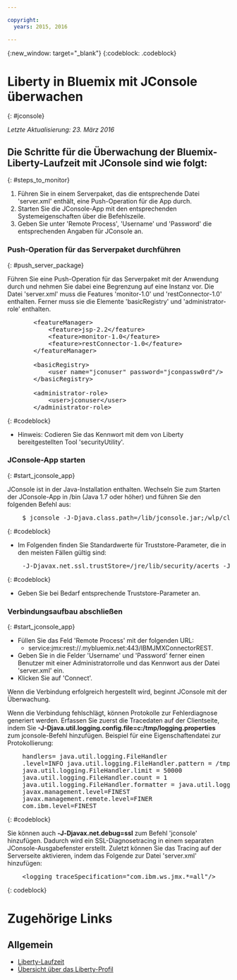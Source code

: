```yaml
---

copyright:
  years: 2015, 2016

---
```


{:new_window: target="_blank"}
{:codeblock: .codeblock}

# Liberty in Bluemix mit JConsole überwachen 
{: #jconsole}

*Letzte Aktualisierung: 23. März 2016*

## Die Schritte für die Überwachung der Bluemix-Liberty-Laufzeit mit JConsole sind wie folgt: 
{: #steps_to_monitor}

1. Führen Sie in einem Serverpaket, das die entsprechende Datei 'server.xml' enthält, eine Push-Operation für die App durch. 
2. Starten Sie die JConsole-App mit den entsprechenden Systemeigenschaften über die Befehlszeile.
3. Geben Sie unter 'Remote Process', 'Username' und 'Password' die entsprechenden Angaben für JConsole an.

### Push-Operation für das Serverpaket durchführen 
{: #push_server_package}

Führen Sie eine Push-Operation für das Serverpaket mit der Anwendung durch und nehmen Sie
dabei eine Begrenzung auf eine Instanz vor. Die Datei 'server.xml' muss die Features 'monitor-1.0' und 'restConnector-1.0' enthalten. Ferner muss sie die Elemente 'basicRegistry' und 'administrator-role' enthalten. 
<pre>
       &lt;featureManager&gt;
    	   &lt;feature&gt;jsp-2.2&lt;/feature&gt;
    	   &lt;feature&gt;monitor-1.0&lt;/feature&gt;
    	   &lt;feature&gt;restConnector-1.0&lt;/feature&gt;
       &lt;/featureManager&gt;

       &lt;basicRegistry&gt;
    	   &lt;user name="jconuser" password="jconpassw0rd"/&gt;
       &lt;/basicRegistry&gt;

       &lt;administrator-role&gt;
    	   &lt;user&gt;jconuser&lt;/user&gt;
       &lt;/administrator-role&gt;
</pre>
{: #codeblock}

   * Hinweis: Codieren Sie das Kennwort mit dem von Liberty bereitgestellten Tool 'securityUtility'. 

### JConsole-App starten
{: #start_jconsole_app}

JConsole ist in der Java-Installation enthalten. Wechseln Sie zum Starten der JConsole-App in <java-home>/bin (Java 1.7 oder höher) und führen Sie den folgenden Befehl aus: 
<pre>
    $ jconsole -J-Djava.class.path=<java-home>/lib/jconsole.jar;<liberty-home>/wlp/clients/restConnector.jar
</pre>
{: #codeblock}

  * Im Folgenden finden Sie Standardwerte für Truststore-Parameter, die in den meisten Fällen gültig sind: 
<pre>
    -J-Djavax.net.ssl.trustStore=<java-home>/jre/lib/security/acerts -J-Djavax.net.ssl.trustStorePassword=changeit -J-Djavax.net.ssl.trustStoreType=jks
</pre>
{: #codeblock}
  * Geben Sie bei Bedarf entsprechende Truststore-Parameter an.

### Verbindungsaufbau abschließen
{: #start_jconsole_app}
  * Füllen Sie das Feld 'Remote Process' mit der folgenden URL:    
    * service:jmx:rest://<appName>.mybluemix.net:443/IBMJMXConnectorREST.  
  *  Geben Sie in die Felder 'Username' und 'Password' ferner einen Benutzer mit einer Administratorrolle und das Kennwort aus der Datei 'server.xml' ein. 
  * Klicken Sie auf 'Connect'.

Wenn die Verbindung erfolgreich hergestellt wird, beginnt
JConsole mit der Überwachung.

Wenn die Verbindung fehlschlägt, können Protokolle zur Fehlerdiagnose generiert werden.  Erfassen Sie zuerst die Tracedaten auf der Clientseite, indem Sie
**-J-Djava.util.logging.config.file=c:/tmp/logging.properties** zum jconsole-Befehl
hinzufügen.
Beispiel für eine Eigenschaftendatei zur Protokollierung: 

<pre>
    handlers= java.util.logging.FileHandler
    .level=INFO java.util.logging.FileHandler.pattern = /tmp/jmxtrace.log
    java.util.logging.FileHandler.limit = 50000
    java.util.logging.FileHandler.count = 1
    java.util.logging.FileHandler.formatter = java.util.logging.SimpleFormatter
    javax.management.level=FINEST
    javax.management.remote.level=FINER
    com.ibm.level=FINEST
</pre>
{: #codeblock}

Sie können auch <b>&dash;J&dash;Djavax.net.debug=ssl</b> zum Befehl 'jconsole' hinzufügen. Dadurch wird ein SSL-Diagnosetracing in einem separaten JConsole-Ausgabefenster erstellt. Zuletzt können Sie das Tracing auf der Serverseite aktivieren, indem das Folgende zur Datei 'server.xml' hinzufügen: 
<pre>
    &lt;logging traceSpecification="com.ibm.ws.jmx.&ast;=all"/&gt;
</pre>
{: codeblock}

# Zugehörige Links
## Allgemein
* [Liberty-Laufzeit](index.html)
* [Übersicht über das Liberty-Profil](http://www-01.ibm.com/support/knowledgecenter/SSAW57_8.5.5/com.ibm.websphere.wlp.nd.doc/ae/cwlp_about.html)
